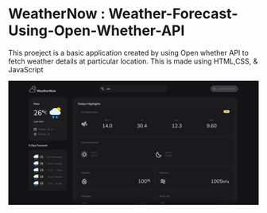 # WeatherNow : Weather-Forecast-Using-Open-Whether-API
This proeject is a basic application created by using Open whether API to fetch weather details at particular location. This is made using HTML,CSS, &amp; JavaScript

![alt text](./img/Screenshot%202023-07-18%20125708.png)
